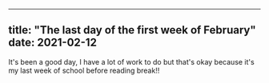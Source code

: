 
---
title: "The last day of the first week of February"
date: 2021-02-12
---

It's been a good day, I have a lot of work to do but that's okay because it's my last week of school before reading break!!
